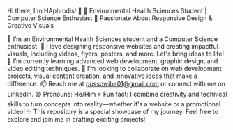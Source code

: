 Hi there, I'm HAphrodis! 👋
🌟 Environmental Health Sciences Student | Computer Science Enthusiast
🎨 Passionate About Responsive Design & Creative Visuals

👀 I’m an Environmental Health Sciences student and a Computer Science enthusiast.
🎨 I love designing responsive websites and creating impactful visuals, including videos, flyers, posters, and more. Let's bring ideas to life!
🌱 I’m currently learning advanced web development, graphic design, and video editing techniques.
💞️ I’m looking to collaborate on web development projects, visual content creation, and innovative ideas that make a difference.
📫 Reach me at possowiba01@gmail.com or connect with me on LinkedIn.
😄 Pronouns: He/Him
⚡ Fun fact: I combine creativity and technical skills to turn concepts into reality—whether it's a website or a promotional video!
✨ This repository is a special showcase of my journey. Feel free to explore and join me in crafting exciting projects!

<!---
HAphrodis/HAphrodis is a ✨ special ✨ repository because its `README.md` (this file) appears on your GitHub profile.
You can click the Preview link to take a look at your changes.
--->
